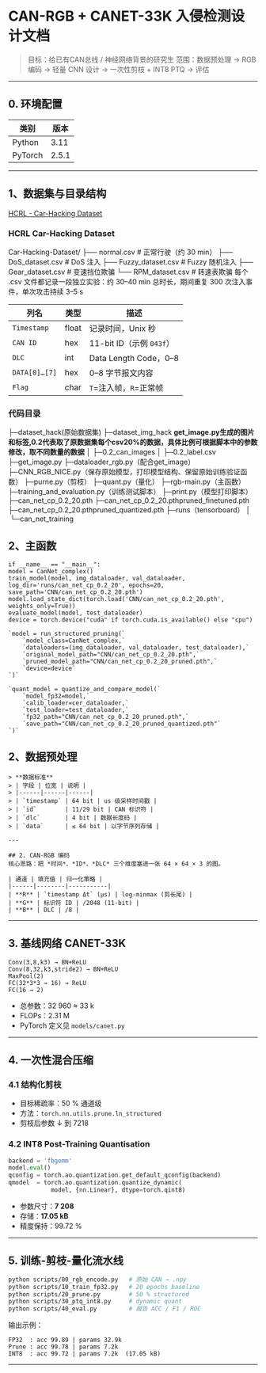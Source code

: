 
# CAN-RGB + CANET-33K 入侵检测设计文档  
> 目标：给已有CAN总线 / 神经网络背景的研究生
> 范围：数据预处理 → RGB 编码 → 轻量 CNN 设计 → 一次性剪枝 + INT8 PTQ → 评估  
> 
---

## 0. 环境配置

| 类别      | 版本                                                                                         |
| ------- | ------------------------------------------------------------------------------------------ |
| Python  | 3.11                                                                                       |
| PyTorch | 2.5.1                                                                                      |

---

## 1、数据集与目录结构
[HCRL - Car-Hacking Dataset](https://ocslab.hksecurity.net/Datasets/car-hacking-dataset)
### HCRL Car-Hacking Dataset 
Car-Hacking-Dataset/
├── normal.csv                  # 正常行驶（约 30 min）
├── DoS_dataset.csv             # DoS 注入
├── Fuzzy_dataset.csv           # Fuzzy 随机注入
├── Gear_dataset.csv            # 变速挡位欺骗
└── RPM_dataset.csv             # 转速表欺骗
每个 .csv 文件都记录一段独立实验：约 30–40 min 总时长，期间重复 300 次注入事件，单次攻击持续 3–5 s

| 列名            | 类型    | 描述                   |
| ------------- | ----- | -------------------- |
| `Timestamp`   | float | 记录时间，Unix 秒          |
| `CAN ID`      | hex   | 11-bit ID（示例 `043f`） |
| `DLC`         | int   | Data Length Code，0–8 |
| `DATA[0]…[7]` | hex   | 0–8 字节报文内容           |
| `Flag`        | char  | `T`=注入帧，`R`=正常帧      |

### 代码目录
├─dataset_hack(原始数据集)
├─dataset_img_hack
**get_image.py生成的图片和标签,0.2代表取了原数据集每个csv20%的数据，具体比例可根据脚本中的参数修改，取不同数量的数据**
│  ├─0.2_can_images
│  ├─0.2_label.csv
├─get_image.py
├─dataloader_rgb.py（配合get_image）
├─CNN_RGB_NICE.py（保存原始模型，打印模型结构、保留原始训练验证函数）
├─purne.py（剪枝）
├─quant.py（量化）
├─rgb-main.py（主函数）
├─training_and_evaluation.py（训练测试脚本）
├─print.py（模型打印脚本）
├─can_net_cp_0.2_20.pth
├─can_net_cp_0.2_20.pthpruned_finetuned.pth
├─can_net_cp_0.2_20.pthpruned_quantized.pth
├─runs（tensorboard）
│  └─can_net_training
## 2、主函数
`if __name__ == "__main__":`  
    `model = CanNet_complex()`  
    `train_model(model, img_dataloader, val_dataloader, log_dir='runs/can_net_cp_0.2_20', epochs=20, save_path='CNN/can_net_cp_0.2_20.pth')`  
    `model.load_state_dict(torch.load('CNN/can_net_cp_0.2_20.pth', weights_only=True))`  
    `evaluate_model(model, test_dataloader)`  
    `device = torch.device("cuda" if torch.cuda.is_available() else "cpu")`  
  
    `model = run_structured_pruning(`  
        `model_class=CanNet_complex,`  
        `dataloaders=(img_dataloader, val_dataloader, test_dataloader),`  
        `original_model_path="CNN/can_net_cp_0.2_20.pth",`  
        `pruned_model_path="CNN/can_net_cp_0.2_20_pruned.pth",`  
        `device=device`  
    `)`  
  
    `quant_model = quantize_and_compare_model(`  
        `model_fp32=model,`  
        `calib_loader=cer_dataloader,`  
        `test_loader=test_dataloader,`  
        `fp32_path="CNN/can_net_cp_0.2_20_pruned.pth",`  
        `save_path="CNN/can_net_cp_0.2_20_pruned_quantized.pth"`  
    `)`
## 2、数据预处理
````
> **数据标准**  
> | 字段 | 位宽 | 说明 |  
> |------|------|------|  
> | `timestamp` | 64 bit | us 级采样时间戳 |  
> | `id`        | 11/29 bit | CAN 标识符 |  
> | `dlc`       | 4 bit | 数据长度码 |  
> | `data`      | ≤ 64 bit | 以字节序列存储 |

---

## 2. CAN-RGB 编码  
核心思路：把 *时间*、*ID*、*DLC* 三个维度塞进一张 64 × 64 × 3 的图。

| 通道 | 填充值 | 归一化策略 |
|------|--------|-----------|
| **R** | `timestamp Δt` (μs) | log-minmax (剪长尾) |
| **G** | 标识符 ID | /2048 (11-bit) |
| **B** | DLC | /8 |

````

---

## 3. 基线网络 CANET-33K

```
Conv(3,8,k3) → BN+ReLU
Conv(8,32,k3,stride2) → BN+ReLU
MaxPool(2)
FC(32*3*3 → 16) → ReLU
FC(16 → 2)
```

- 总参数：32 960 ≈ 33 k
- FLOPs：2.31 M
- PyTorch 定义见 `models/canet.py`
    

---

## 4. 一次性混合压缩

### 4.1 结构化剪枝

- 目标稀疏率：50 % 通道级
- 方法：`torch.nn.utils.prune.ln_structured`
- 剪枝后参数 ↓ 到 7218

### 4.2 INT8 Post-Training Quantisation

```python
backend = 'fbgemm'
model.eval()
qconfig = torch.ao.quantization.get_default_qconfig(backend)
qmodel  = torch.ao.quantization.quantize_dynamic(
            model, {nn.Linear}, dtype=torch.qint8)
```

- 参数尺寸：**7 208**
- 存储：**17.05 kB**
- 精度保持：99.72 %

---

## 5. 训练-剪枝-量化流水线

```bash
python scripts/00_rgb_encode.py   # 原始 CAN → .npy
python scripts/10_train_fp32.py   # 20 epochs baseline
python scripts/20_prune.py        # 50 % structured
python scripts/30_ptq_int8.py     # dynamic quant
python scripts/40_eval.py         # 报告 ACC / F1 / ROC
```

输出示例：

```
FP32  : acc 99.89 | params 32.9k
Prune : acc 99.78 | params 7.2k
INT8  : acc 99.72 | params 7.2k  (17.05 kB)
```

    

---